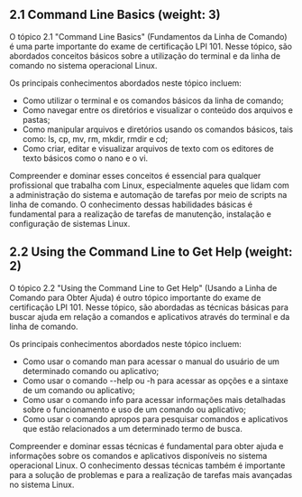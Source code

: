 
## 2.1 Command Line Basics (weight: 3)

O tópico 2.1 "Command Line Basics" (Fundamentos da Linha de Comando) é uma parte importante do exame de certificação LPI 101. Nesse tópico, são abordados conceitos básicos sobre a utilização do terminal e da linha de comando no sistema operacional Linux.

Os principais conhecimentos abordados neste tópico incluem:

-   Como utilizar o terminal e os comandos básicos da linha de comando;
-   Como navegar entre os diretórios e visualizar o conteúdo dos arquivos e pastas;
-   Como manipular arquivos e diretórios usando os comandos básicos, tais como: ls, cp, mv, rm, mkdir, rmdir e cd;
-   Como criar, editar e visualizar arquivos de texto com os editores de texto básicos como o nano e o vi.

Compreender e dominar esses conceitos é essencial para qualquer profissional que trabalha com Linux, especialmente aqueles que lidam com a administração do sistema e automação de tarefas por meio de scripts na linha de comando. O conhecimento dessas habilidades básicas é fundamental para a realização de tarefas de manutenção, instalação e configuração de sistemas Linux.


## 2.2 Using the Command Line to Get Help (weight: 2)

O tópico 2.2 "Using the Command Line to Get Help" (Usando a Linha de Comando para Obter Ajuda) é outro tópico importante do exame de certificação LPI 101. Nesse tópico, são abordadas as técnicas básicas para buscar ajuda em relação a comandos e aplicativos através do terminal e da linha de comando.

Os principais conhecimentos abordados neste tópico incluem:

-   Como usar o comando man para acessar o manual do usuário de um determinado comando ou aplicativo;
-   Como usar o comando --help ou -h para acessar as opções e a sintaxe de um comando ou aplicativo;
-   Como usar o comando info para acessar informações mais detalhadas sobre o funcionamento e uso de um comando ou aplicativo;
-   Como usar o comando apropos para pesquisar comandos e aplicativos que estão relacionados a um determinado termo de busca.

Compreender e dominar essas técnicas é fundamental para obter ajuda e informações sobre os comandos e aplicativos disponíveis no sistema operacional Linux. O conhecimento dessas técnicas também é importante para a solução de problemas e para a realização de tarefas mais avançadas no sistema Linux.
